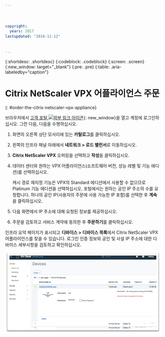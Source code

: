 ```yaml
---



copyright:
  years: 2017
lastupdated: "2018-11-12"


---
```


{:shortdesc: .shortdesc}
{:codeblock: .codeblock}
{:screen: .screen}
{:new_window: target="_blank"}
{:pre: .pre}
{:table: .aria-labeledby="caption"}

# Citrix NetScaler VPX 어플라이언스 주문
{: #order-the-citrix-netscaler-vpx-appliance}

브라우저에서 [고객 포털 ![외부 링크 아이콘](../../icons/launch-glyph.svg "외부 링크 아이콘")](https://control.softlayer.com/){: new_window}을 열고 계정에 로그인하십시오. 그런 다음, 다음을 수행하십시오.

1. 화면의 오른쪽 상단 모서리에 있는 **카탈로그**를 클릭하십시오.
2. 왼쪽의 인프라 패널 아래에서 **네트워크 > 로드 밸런서**로 이동하십시오.
3. **Citrix NetScaler VPX** 오퍼링을 선택하고 **작성**을 클릭하십시오.
4. 데이터 센터와 원하는 VPX 어플라이언스(소프트웨어 버전, 성능 레벨 및 기능 에디션)를 선택하십시오.

	캐시 경로 재지정 기능은 VPX의 Standard 에디션에서 사용할 수 없으므로 Platinum 기능 에디션을 선택하십시오. 포털에서는 원하는 공인 IP 주소의 수를 요청합니다. 하나의 공인 IP(사용자의 주문에 사용 가능한 IP 포함)를 선택한 후 **계속**을 클릭하십시오.

5. 다음 화면에서 IP 주소에 대해 요청된 정보를 제공하십시오.
6. 주문을 검토하고 서비스 계약에 동의한 후 **주문하기**를 클릭하십시오.

인프라 요약 페이지가 표시되고 **디바이스 > 디바이스 목록**에서 Citrix NetScaler VPX 어플라이언스를 찾을 수 있습니다. 로그인 인증 정보와 공인 및 사설 IP 주소에 대한 디바이스 세부사항을 검토하고 확인하십시오.

  <img src="images/fp3.png" alt="그림" style="width: 600px;"/>
